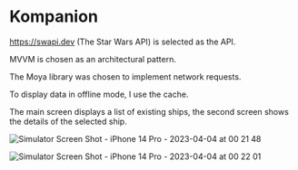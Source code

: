 # Kompanion
https://swapi.dev (The Star Wars API) is selected as the API.

MVVM is chosen as an architectural pattern.

The Moya library was chosen to implement network requests.

To display data in offline mode, I use the cache.

The main screen displays a list of existing ships, the second screen shows the details of the selected ship.

![Simulator Screen Shot - iPhone 14 Pro - 2023-04-04 at 00 21 48](https://user-images.githubusercontent.com/11324958/229594508-2b5dfe6e-bd91-49eb-a0dd-2754a6d30e07.png)

![Simulator Screen Shot - iPhone 14 Pro - 2023-04-04 at 00 22 01](https://user-images.githubusercontent.com/11324958/229594616-3a231dcc-d8b0-4401-8c2d-db832c739cab.png)
